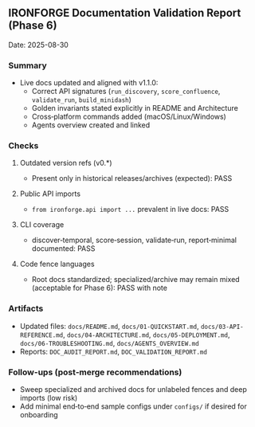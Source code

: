 ## IRONFORGE Documentation Validation Report (Phase 6)

Date: 2025-08-30

### Summary

- Live docs updated and aligned with v1.1.0:
  - Correct API signatures (`run_discovery`, `score_confluence`, `validate_run`, `build_minidash`)
  - Golden invariants stated explicitly in README and Architecture
  - Cross‑platform commands added (macOS/Linux/Windows)
  - Agents overview created and linked

### Checks

1) Outdated version refs (v0.*)
   - Present only in historical releases/archives (expected): PASS

2) Public API imports
   - `from ironforge.api import ...` prevalent in live docs: PASS

3) CLI coverage
   - discover‑temporal, score‑session, validate‑run, report‑minimal documented: PASS

4) Code fence languages
   - Root docs standardized; specialized/archive may remain mixed (acceptable for Phase 6): PASS with note

### Artifacts

- Updated files: `docs/README.md`, `docs/01-QUICKSTART.md`, `docs/03-API-REFERENCE.md`, `docs/04-ARCHITECTURE.md`, `docs/05-DEPLOYMENT.md`, `docs/06-TROUBLESHOOTING.md`, `docs/AGENTS_OVERVIEW.md`
- Reports: `DOC_AUDIT_REPORT.md`, `DOC_VALIDATION_REPORT.md`

### Follow-ups (post‑merge recommendations)

- Sweep specialized and archived docs for unlabeled fences and deep imports (low risk)
- Add minimal end‑to‑end sample configs under `configs/` if desired for onboarding

